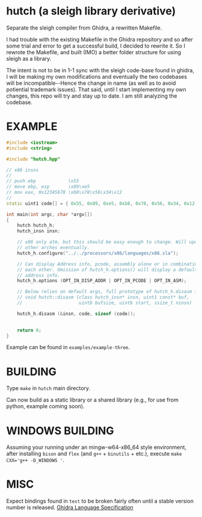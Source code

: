 # hutch (a sleigh library derivative)
Separate the sleigh compiler from Ghidra, a rewritten Makefile.

I had trouble with the existing Makefile in the Ghidra repository and so after
some trial and error to get a successful build, I decided to rewrite it. So I
rewrote the Makefile, and built (IMO) a better folder structure for using sleigh
as a library.

The intent is not to be in 1-1 sync with the sleigh code-base found in ghidra, I
will be making my own modifications and eventually the two codebases will be
incompatible--Hence the change in name (as well as to avoid potiential trademark
issues). That said, until I start implementing my own changes, this repo will
try and stay up to date. I am still analyzing the codebase.

# EXAMPLE
```c++
#include <iostream>
#include <string>

#include "hutch.hpp"

// x86 insns
//
// push ebp            \x55
// move ebp, esp       \x89\xe5
// mov eax, 0x12345678 \xb8\x78\x56\x34\x12
//
static uint1 code[] = { 0x55, 0x89, 0xe5, 0xb8, 0x78, 0x56, 0x34, 0x12 };

int main(int argc, char *argv[])
{
    hutch hutch_h;
    hutch_insn insn;

    // x86 only atm, but this should be easy enough to change. Will update for
    // other arches eventually.
    hutch_h.configure("../../processors/x86/languages/x86.sla");

    // Can display Address info, pcode, assembly alone or in combination with
    // each other. Omission of hutch_h.options() will display a default of asm +
    // address info.
    hutch_h.options (OPT_IN_DISP_ADDR | OPT_IN_PCODE | OPT_IN_ASM);

    // Below relies on default args, full prototype of hutch_h.disasm is;
    // void hutch::disasm (class hutch_insn* insn, uint1 const* buf, 
    //                     uintb bufsize, uintb start, ssize_t ninsn)

    hutch_h.disasm (&insn, code, sizeof (code));
    

    return 0;
}
```
Example can be found in `examples/example-three`.

# BUILDING

Type `make` in `hutch` main directory.

Can now build as a static library or a shared library (e.g., for use from python, example coming soon).

# WINDOWS BUILDING
Assuming your running under an mingw-w64-x86_64 style environment, after
installing `bison` and `flex` (and `g++` + `binutils` + etc.), execute `make
CXX='g++ -D_WINDOWS '`.


# MISC
Expect bindings found in `test` to be broken fairly often until a stable version number is released.
[Ghidra Language Specification](https://ghidra.re/courses/languages/index.html)

